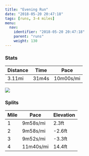 ```yaml
---
title: "Evening Run"
date: "2018-05-20 20:47:18"
tags: [runs, 3-4 miles]
menu:
  nav:
    identifier: "2018-05-20 20:47:18"
    parent: "runs"
    weight: 130
---
```


### Stats

| Distance | Time | Pace |
|----------|------|------|
|3.11mi|31m4s|10m00s/mi|

<img src='https://maps.googleapis.com/maps/api/staticmap?maptype=roadmap&path=enc:wwjeIjhyLPgD`BxBHbKhF|L~H|DpJjPjHtVtFtc@i@}@Z`o@eB`UvBgS@cXs@kWn@`BaCqQeLmi@{JmQwD]kDaEkIk\l@lA&key=AIzaSyAfqMeaZ1CCJFGP5cWud__oZnT_Pybg-1M&size=800x800&markers=color:yellow|label:S|53.47212,-2.26454&markers=color:green|label:F|53.471999999999994,-2.26397'>

### Splits

| Mile | Pace | Elevation |
|------|------|-----------|
|1|9m58s/mi|2.3ft|
|2|9m58s/mi|-2.6ft|
|3|9m52s/mi|-3.3ft|
|4|11m40s/mi|14.4ft|
